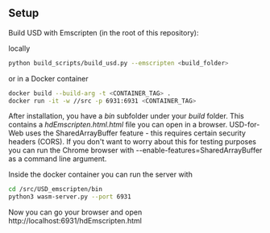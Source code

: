 Setup
-----

Build USD with Emscripten (in the root of this repository):

locally
```sh
python build_scripts/build_usd.py --emscripten <build_folder>
```
or in a Docker container
```sh
docker build --build-arg -t <CONTAINER_TAG> .
docker run -it -w //src -p 6931:6931 <CONTAINER_TAG>
```

After installation, you have a *bin* subfolder under your *build* folder. This contains
a *hdEmscripten.html.html* file you can open in a browser. USD-for-Web uses the SharedArrayBuffer
feature - this requires certain security headers (CORS).
If you don't want to worry about this for testing purposes you can run the Chrome browser
with --enable-features=SharedArrayBuffer as a command line argument.

Inside the docker container you can run the server with

```sh
cd /src/USD_emscripten/bin
python3 wasm-server.py --port 6931
```

Now you can go your browser and open http://localhost:6931/hdEmscripten.html